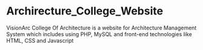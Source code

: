 # Archirecture_College_Website
VisionArc College Of Architecture is a website for Architecture Management System which includes using PHP, MySQL and front-end technologies like HTML, CSS and Javascript
